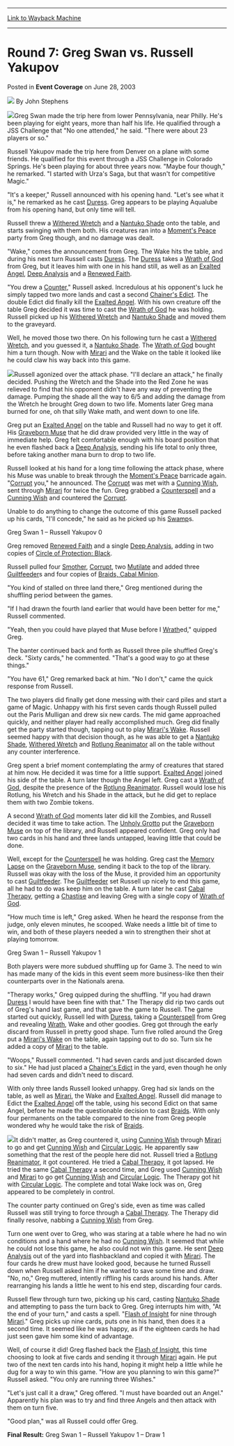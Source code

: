 
---
[Link to Wayback Machine](https://web.archive.org/web/20211025104809/https://magic.wizards.com/en/articles/archive/event-coverage/round-7-greg-swan-vs-russell-yakupov-2003-06-28)

[_metadata_:author]:- "John Stephens"
[_metadata_:description]:- "Greg Swan made the trip here from lower Pennsylvania, near Philly. He's been playing for eight years, more than half his life. He qualified through a JSS Challenge that `No one attended,` he said. `There were about 23 players or so.`Russell Yakupov made the trip here from Denver on a plane with some friends. He qualified for this event through a JSS Challenge in Colorado"
[_metadata_:generator]:- "Drupal 7 (http://drupal.org)"
[_metadata_:node]:- "791211"
[_metadata_:publish_date]:- "2003-06-28"
[_metadata_:source]:- "div-main-content"
[_metadata_:title]:- "Round 7: Greg Swan vs. Russell Yakupov"
[_metadata_:wayback_capture_timestamp]:- "2021-10-25 10:48:09"
[_metadata_:wayback_raw_url]:- "https://web.archive.org/web/20211025104809id_/https://magic.wizards.com/en/articles/archive/event-coverage/round-7-greg-swan-vs-russell-yakupov-2003-06-28"
[_metadata_:wayback_url]:- "https://magic.wizards.com/en/articles/archive/event-coverage/round-7-greg-swan-vs-russell-yakupov-2003-06-28"
---


Round 7: Greg Swan vs. Russell Yakupov
======================================



 Posted in **Event Coverage**
 on June 28, 2003 






![](https://media.magic.wizards.com/styles/auth_small/public/generic-avatar-150_595.png)
By John Stephens











![](https://media.magic.wizards.com/image_legacy_migration/sideboard/images/natus03/a769.jpg)Greg Swan made the trip here from lower Pennsylvania, near Philly. He's been playing for eight years, more than half his life. He qualified through a JSS Challenge that "No one attended," he said. "There were about 23 players or so."

Russell Yakupov made the trip here from Denver on a plane with some friends. He qualified for this event through a JSS Challenge in Colorado Springs. He's been playing for about three years now. "Maybe four though," he remarked. "I started with Urza's Saga, but that wasn't for competitive Magic."

"It's a keeper," Russell announced with his opening hand. "Let's see what it is," he remarked as he cast [Duress](https://gatherer.wizards.com/Pages/Card/Details.aspx?name=Duress). Greg appears to be playing Aqualube from his opening hand, but only time will tell.

Russell threw a [Withered Wretch](https://gatherer.wizards.com/Pages/Card/Details.aspx?name=Withered+Wretch) and a [Nantuko Shade](https://gatherer.wizards.com/Pages/Card/Details.aspx?name=Nantuko+Shade) onto the table, and starts swinging with them both. His creatures ran into a [Moment's Peace](https://gatherer.wizards.com/Pages/Card/Details.aspx?name=Moment%27s+Peace) party from Greg though, and no damage was dealt. 

"Wake," comes the announcement from Greg. The Wake hits the table, and during his next turn Russell casts [Duress](https://gatherer.wizards.com/Pages/Card/Details.aspx?name=Duress). The [Duress](https://gatherer.wizards.com/Pages/Card/Details.aspx?name=Duress) takes a [Wrath of God](https://gatherer.wizards.com/Pages/Card/Details.aspx?name=Wrath+of+God) from Greg, but it leaves him with one in his hand still, as well as an [Exalted Angel](https://gatherer.wizards.com/Pages/Card/Details.aspx?name=Exalted+Angel), [Deep Analysis](https://gatherer.wizards.com/Pages/Card/Details.aspx?name=Deep+Analysis) and a [Renewed Faith](https://gatherer.wizards.com/Pages/Card/Details.aspx?name=Renewed+Faith).

"You drew a [Counter](https://gatherer.wizards.com/Pages/Card/Details.aspx?name=Counter)," Russell asked. Incredulous at his opponent's luck he simply tapped two more lands and cast a second [Chainer's Edict](https://gatherer.wizards.com/Pages/Card/Details.aspx?name=Chainer%27s+Edict). The double Edict did finally kill the [Exalted Angel](https://gatherer.wizards.com/Pages/Card/Details.aspx?name=Exalted+Angel). With his own creature off the table Greg decided it was time to cast the [Wrath of God](https://gatherer.wizards.com/Pages/Card/Details.aspx?name=Wrath+of+God) he was holding. Russell picked up his [Withered Wretch](https://gatherer.wizards.com/Pages/Card/Details.aspx?name=Withered+Wretch) and [Nantuko Shade](https://gatherer.wizards.com/Pages/Card/Details.aspx?name=Nantuko+Shade) and moved them to the graveyard.

Well, he moved those two there. On his following turn he cast a [Withered Wretch](https://gatherer.wizards.com/Pages/Card/Details.aspx?name=Withered+Wretch), and you guessed it, a [Nantuko Shade](https://gatherer.wizards.com/Pages/Card/Details.aspx?name=Nantuko+Shade). The [Wrath of God](https://gatherer.wizards.com/Pages/Card/Details.aspx?name=Wrath+of+God) bought him a turn though. Now with [Mirari](https://gatherer.wizards.com/Pages/Card/Details.aspx?name=Mirari) and the Wake on the table it looked like he could claw his way back into this game. 

![](https://media.magic.wizards.com/image_legacy_migration/sideboard/images/natus03/a774.jpg)Russell agonized over the attack phase. "I'll declare an attack," he finally decided. Pushing the Wretch and the Shade into the Red Zone he was relieved to find that his opponent didn't have any way of preventing the damage. Pumping the shade all the way to 6/5 and adding the damage from the Wretch he brought Greg down to two life. Moments later Greg mana burned for one, oh that silly Wake math, and went down to one life.

Greg put an [Exalted Angel](https://gatherer.wizards.com/Pages/Card/Details.aspx?name=Exalted+Angel) on the table and Russell had no way to get it off. His [Graveborn Muse](https://gatherer.wizards.com/Pages/Card/Details.aspx?name=Graveborn+Muse) that he did draw provided very little in the way of immediate help. Greg felt comfortable enough with his board position that he even flashed back a [Deep Analysis](https://gatherer.wizards.com/Pages/Card/Details.aspx?name=Deep+Analysis), sending his life total to only three, before taking another mana burn to drop to two life.

Russell looked at his hand for a long time following the attack phase, where his Muse was unable to break through the [Moment's Peace](https://gatherer.wizards.com/Pages/Card/Details.aspx?name=Moment%27s+Peace) barricade again. "[Corrupt](https://gatherer.wizards.com/Pages/Card/Details.aspx?name=Corrupt) you," he announced. The [Corrupt](https://gatherer.wizards.com/Pages/Card/Details.aspx?name=Corrupt) was met with a [Cunning Wish](https://gatherer.wizards.com/Pages/Card/Details.aspx?name=Cunning+Wish), sent through [Mirari](https://gatherer.wizards.com/Pages/Card/Details.aspx?name=Mirari) for twice the fun. Greg grabbed a [Counterspell](https://gatherer.wizards.com/Pages/Card/Details.aspx?name=Counterspell) and a [Cunning Wish](https://gatherer.wizards.com/Pages/Card/Details.aspx?name=Cunning+Wish) and countered the [Corrupt](https://gatherer.wizards.com/Pages/Card/Details.aspx?name=Corrupt).

Unable to do anything to change the outcome of this game Russell packed up his cards, "I'll concede," he said as he picked up his [Swamp](https://gatherer.wizards.com/Pages/Card/Details.aspx?name=Swamp)s.

Greg Swan 1 – Russell Yakupov 0

Greg removed [Renewed Faith](https://gatherer.wizards.com/Pages/Card/Details.aspx?name=Renewed+Faith) and a single [Deep Analysis](https://gatherer.wizards.com/Pages/Card/Details.aspx?name=Deep+Analysis), adding in two copies of [Circle of Protection: Black](https://gatherer.wizards.com/Pages/Card/Details.aspx?name=Circle+of+Protection%3A+Black).

Russell pulled four [Smother](https://gatherer.wizards.com/Pages/Card/Details.aspx?name=Smother), [Corrupt](https://gatherer.wizards.com/Pages/Card/Details.aspx?name=Corrupt), two [Mutilate](https://gatherer.wizards.com/Pages/Card/Details.aspx?name=Mutilate) and added three [Guiltfeeder](https://gatherer.wizards.com/Pages/Card/Details.aspx?name=Guiltfeeder)s and four copies of [Braids, Cabal Minion](https://gatherer.wizards.com/Pages/Card/Details.aspx?name=Braids%2C+Cabal+Minion).

"You kind of stalled on three land there," Greg mentioned during the shuffling period between the games. 

"If I had drawn the fourth land earlier that would have been better for me," Russell commented. 

"Yeah, then you could have played that Muse before I [Wrath](https://gatherer.wizards.com/Pages/Card/Details.aspx?name=Wrath)ed," quipped Greg.

The banter continued back and forth as Russell three pile shuffled Greg's deck. "Sixty cards," he commented. "That's a good way to go at these things."

"You have 61," Greg remarked back at him. "No I don't," came the quick response from Russell.

The two players did finally get done messing with their card piles and start a game of Magic. Unhappy with his first seven cards though Russell pulled out the Paris Mulligan and drew six new cards. The mid game approached quickly, and neither player had really accomplished much. Greg did finally get the party started though, tapping out to play [Mirari's Wake](https://gatherer.wizards.com/Pages/Card/Details.aspx?name=Mirari%27s+Wake). Russell seemed happy with that decision though, as he was able to get a [Nantuko Shade](https://gatherer.wizards.com/Pages/Card/Details.aspx?name=Nantuko+Shade), [Withered Wretch](https://gatherer.wizards.com/Pages/Card/Details.aspx?name=Withered+Wretch) and [Rotlung Reanimator](https://gatherer.wizards.com/Pages/Card/Details.aspx?name=Rotlung+Reanimator) all on the table without any counter interference.

Greg spent a brief moment contemplating the army of creatures that stared at him now. He decided it was time for a little support. [Exalted Angel](https://gatherer.wizards.com/Pages/Card/Details.aspx?name=Exalted+Angel) joined his side of the table. A turn later though the Angel left. Greg cast a [Wrath of God](https://gatherer.wizards.com/Pages/Card/Details.aspx?name=Wrath+of+God), despite the presence of the [Rotlung Reanimator](https://gatherer.wizards.com/Pages/Card/Details.aspx?name=Rotlung+Reanimator). Russell would lose his Rotlung, his Wretch and his Shade in the attack, but he did get to replace them with two Zombie tokens.

A second [Wrath of God](https://gatherer.wizards.com/Pages/Card/Details.aspx?name=Wrath+of+God) moments later did kill the Zombies, and Russell decided it was time to take action. The [Unholy Grotto](https://gatherer.wizards.com/Pages/Card/Details.aspx?name=Unholy+Grotto) put the [Graveborn Muse](https://gatherer.wizards.com/Pages/Card/Details.aspx?name=Graveborn+Muse) on top of the library, and Russell appeared confident. Greg only had two cards in his hand and three lands untapped, leaving little that could be done.

Well, except for the [Counterspell](https://gatherer.wizards.com/Pages/Card/Details.aspx?name=Counterspell) he was holding. Greg cast the [Memory Lapse](https://gatherer.wizards.com/Pages/Card/Details.aspx?name=Memory+Lapse) on the [Graveborn Muse](https://gatherer.wizards.com/Pages/Card/Details.aspx?name=Graveborn+Muse), sending it back to the top of the library. Russell was okay with the loss of the Muse, it provided him an opportunity to cast [Guiltfeeder](https://gatherer.wizards.com/Pages/Card/Details.aspx?name=Guiltfeeder). The [Guiltfeeder](https://gatherer.wizards.com/Pages/Card/Details.aspx?name=Guiltfeeder) set Russell up nicely to end this game, all he had to do was keep him on the table. A turn later he cast [Cabal Therapy](https://gatherer.wizards.com/Pages/Card/Details.aspx?name=Cabal+Therapy), getting a [Chastise](https://gatherer.wizards.com/Pages/Card/Details.aspx?name=Chastise) and leaving Greg with a single copy of [Wrath of God](https://gatherer.wizards.com/Pages/Card/Details.aspx?name=Wrath+of+God). 

"How much time is left," Greg asked. When he heard the response from the judge, only eleven minutes, he scooped. Wake needs a little bit of time to win, and both of these players needed a win to strengthen their shot at playing tomorrow.

Greg Swan 1 – Russell Yakupov 1

Both players were more subdued shuffling up for Game 3. The need to win has made many of the kids in this event seem more business-like then their counterparts over in the Nationals arena. 

"Therapy works," Greg quipped during the shuffling. "If you had drawn [Duress](https://gatherer.wizards.com/Pages/Card/Details.aspx?name=Duress) I would have been fine with that." The Therapy did rip two cards out of Greg's hand last game, and that gave the game to Russell. The game started out quickly, Russell led with [Duress](https://gatherer.wizards.com/Pages/Card/Details.aspx?name=Duress), taking a [Counterspell](https://gatherer.wizards.com/Pages/Card/Details.aspx?name=Counterspell) from Greg and revealing [Wrath](https://gatherer.wizards.com/Pages/Card/Details.aspx?name=Wrath), Wake and other goodies. Greg got through the early discard from Russell in pretty good shape. Turn five rolled around the Greg put a [Mirari's Wake](https://gatherer.wizards.com/Pages/Card/Details.aspx?name=Mirari%27s+Wake) on the table, again tapping out to do so. Turn six he added a copy of [Mirari](https://gatherer.wizards.com/Pages/Card/Details.aspx?name=Mirari) to the table.

"Woops," Russell commented. "I had seven cards and just discarded down to six." He had just placed a [Chainer's Edict](https://gatherer.wizards.com/Pages/Card/Details.aspx?name=Chainer%27s+Edict) in the yard, even though he only had seven cards and didn't need to discard.

With only three lands Russell looked unhappy. Greg had six lands on the table, as well as [Mirari](https://gatherer.wizards.com/Pages/Card/Details.aspx?name=Mirari), the Wake and [Exalted Angel](https://gatherer.wizards.com/Pages/Card/Details.aspx?name=Exalted+Angel). Russell did manage to Edict the [Exalted Angel](https://gatherer.wizards.com/Pages/Card/Details.aspx?name=Exalted+Angel) off the table, using his second Edict on that same Angel, before he made the questionable decision to cast [Braids](https://gatherer.wizards.com/Pages/Card/Details.aspx?name=Braids). With only four permanents on the table compared to the nine from Greg people wondered why he would take the risk of [Braids](https://gatherer.wizards.com/Pages/Card/Details.aspx?name=Braids).

![](https://media.magic.wizards.com/image_legacy_migration/sideboard/images/natus03/a770.jpg)It didn't matter, as Greg countered it, using [Cunning Wish](https://gatherer.wizards.com/Pages/Card/Details.aspx?name=Cunning+Wish) through [Mirari](https://gatherer.wizards.com/Pages/Card/Details.aspx?name=Mirari) to go and get [Cunning Wish](https://gatherer.wizards.com/Pages/Card/Details.aspx?name=Cunning+Wish) and [Circular Logic](https://gatherer.wizards.com/Pages/Card/Details.aspx?name=Circular+Logic). He apparently saw something that the rest of the people here did not. Russell tried a [Rotlung Reanimator](https://gatherer.wizards.com/Pages/Card/Details.aspx?name=Rotlung+Reanimator), it got countered. He tried a [Cabal Therapy](https://gatherer.wizards.com/Pages/Card/Details.aspx?name=Cabal+Therapy), it got lapsed. He tried the same [Cabal Therapy](https://gatherer.wizards.com/Pages/Card/Details.aspx?name=Cabal+Therapy) a second time, and Greg used [Cunning Wish](https://gatherer.wizards.com/Pages/Card/Details.aspx?name=Cunning+Wish) and [Mirari](https://gatherer.wizards.com/Pages/Card/Details.aspx?name=Mirari) to go get [Cunning Wish](https://gatherer.wizards.com/Pages/Card/Details.aspx?name=Cunning+Wish) and [Circular Logic](https://gatherer.wizards.com/Pages/Card/Details.aspx?name=Circular+Logic). The Therapy got hit with [Circular Logic](https://gatherer.wizards.com/Pages/Card/Details.aspx?name=Circular+Logic). The complete and total Wake lock was on, Greg appeared to be completely in control.

The counter party continued on Greg's side, even as time was called Russell was still trying to force through a [Cabal Therapy](https://gatherer.wizards.com/Pages/Card/Details.aspx?name=Cabal+Therapy). The Therapy did finally resolve, nabbing a [Cunning Wish](https://gatherer.wizards.com/Pages/Card/Details.aspx?name=Cunning+Wish) from Greg.

Turn one went over to Greg, who was staring at a table where he had no win conditions and a hand where he had no [Cunning Wish](https://gatherer.wizards.com/Pages/Card/Details.aspx?name=Cunning+Wish). It seemed that while he could not lose this game, he also could not win this game. He sent [Deep Analysis](https://gatherer.wizards.com/Pages/Card/Details.aspx?name=Deep+Analysis) out of the yard into flashbackland and copied it with [Mirari](https://gatherer.wizards.com/Pages/Card/Details.aspx?name=Mirari). The four cards he drew must have looked good, because he turned Russell down when Russell asked him if he wanted to save some time and draw. "No, no," Greg muttered, intently riffling his cards around his hands. After rearranging his lands a little he went to his end step, discarding four cards.

Russell flew through turn two, picking up his card, casting [Nantuko Shade](https://gatherer.wizards.com/Pages/Card/Details.aspx?name=Nantuko+Shade) and attempting to pass the turn back to Greg. Greg interrupts him with, "At the end of your turn," and casts a spell. "[Flash of Insight](https://gatherer.wizards.com/Pages/Card/Details.aspx?name=Flash+of+Insight) for nine through [Mirari](https://gatherer.wizards.com/Pages/Card/Details.aspx?name=Mirari)." Greg picks up nine cards, puts one in his hand, then does it a second time. It seemed like he was happy, as if the eighteen cards he had just seen gave him some kind of advantage.

Well, of course it did! Greg flashed back the [Flash of Insight](https://gatherer.wizards.com/Pages/Card/Details.aspx?name=Flash+of+Insight), this time choosing to look at five cards and sending it through [Mirari](https://gatherer.wizards.com/Pages/Card/Details.aspx?name=Mirari) again. He put two of the next ten cards into his hand, hoping it might help a little while he dug for a way to win this game. "How are you planning to win this game?" Russell asked. "You only are running three Wishes."

"Let's just call it a draw," Greg offered. "I must have boarded out an Angel." Apparently his plan was to try and find three Angels and then attack with them on turn five.

"Good plan," was all Russell could offer Greg. 

**Final Result:** Greg Swan 1 – Russell Yakupov 1 – Draw 1







